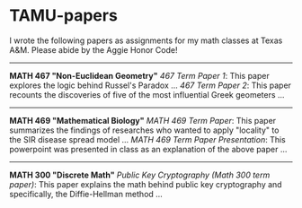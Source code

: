 # TAMU-papers

I wrote the following papers as assignments for my math classes at Texas A&M. Please abide by the Aggie Honor Code!

-----
**MATH 467 "Non-Euclidean Geometry"**
    _467 Term Paper 1_:
        This paper explores the logic behind Russel's Paradox ...
    _467 Term Paper 2_:
        This paper recounts the discoveries of five of the most influential Greek geometers ...

-----
**MATH 469 "Mathematical Biology"**
    _MATH 469 Term Paper_:
        This paper summarizes the findings of researches who wanted to apply "locality" to the SIR disease spread model ...
    _MATH 469 Term Paper Presentation_:
        This powerpoint was presented in class as an explanation of the above paper ...

-----
**MATH 300 "Discrete Math"**
    _Public Key Cryptography (Math 300 term paper)_:
        This paper explains the math behind public key cryptography and specifically, the Diffie-Hellman method ...
